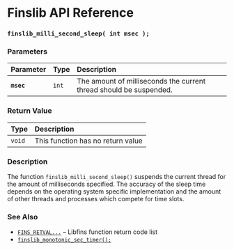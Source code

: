 # Finslib API Reference

### `finslib_milli_second_sleep( int msec );`

### Parameters

| Parameter | Type | Description |
| :--- | :--- | :--- |
|**`msec`**|`int`|The amount of milliseconds the current thread should be suspended.

### Return Value

| Type | Description |
| :--- | :--- |
|`void`|This function has no return value|

### Description

The function `finslib_milli_second_sleep()` suspends the current thread for the amount of milliseconds specified.  The accuracy of the sleep time depends on the operating system specific implementation and the amount of other threads and processes which compete for time slots.

### See Also

* [`FINS_RETVAL...`](FINS_RETVAL.md) &ndash; Libfins function return code list
* [`finslib_monotonic_sec_timer();`](finslib_monotonic_sec_timer.md)
